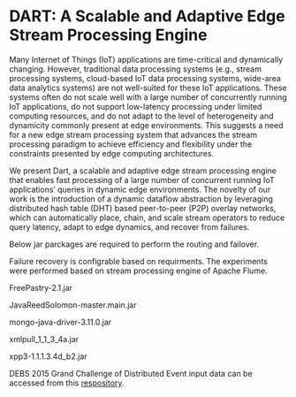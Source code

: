 # DART: A Scalable and Adaptive Edge Stream Processing Engine

Many Internet of Things (IoT) applications are time-critical and dynamically changing. However, traditional data processing systems (e.g., stream processing systems, cloud-based IoT data processing systems, wide-area data analytics systems) are not well-suited for these IoT applications. These systems often do not scale well with a large number of concurrently running IoT applications, do not support low-latency processing under limited computing resources, and do not adapt to the level of heterogeneity and dynamicity commonly present at edge environments. This suggests a need for a new edge stream processing system that advances the stream processing paradigm to achieve efficiency and flexibility under the constraints presented by edge computing architectures.

We present Dart, a scalable and adaptive edge stream processing engine that enables fast processing of a large number of concurrent running IoT applications’ queries in dynamic edge environments. The novelty of our work is the introduction of a dynamic dataflow abstraction by leveraging distributed hash table (DHT) based peer-to-peer (P2P) overlay networks, which can automatically place, chain, and scale stream operators to reduce query latency, adapt to edge dynamics, and recover from failures. 

Below jar parckages are required to perform the routing and failover. 

Failure recovery is configrable based on requirments. The experiments were performed based on stream processing engine of Apache Flume. 

FreePastry-2.1.jar

JavaReedSolomon-master.main.jar

mongo-java-driver-3.11.0.jar

xmlpull_1_1_3_4a.jar

xpp3-1.1.1.3.4d_b2.jar

DEBS 2015 Grand Challenge of Distributed Event input data can be accessed from this [respository](https://github.com/komushi/grand-challenge-debs2015). 
